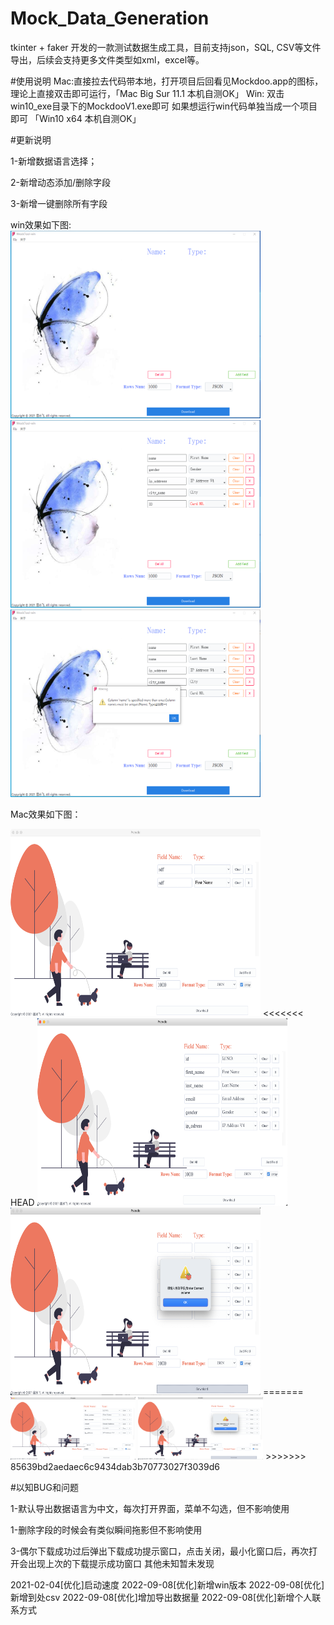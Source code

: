 # Mock_Data_Generation
tkinter + faker 开发的一款测试数据生成工具，目前支持json，SQL, CSV等文件导出，后续会支持更多文件类型如xml，excel等。


#使用说明
Mac:直接拉去代码带本地，打开项目后回看见Mockdoo.app的图标，理论上直接双击即可运行，「Mac Big Sur 11.1 本机自测OK」
Win: 双击 win10_exe目录下的MockdooV1.exe即可 如果想运行win代码单独当成一个项目即可 「Win10 x64 本机自测OK」

#更新说明

1-新增数据语言选择；

2-新增动态添加/删除字段

3-新增一键删除所有字段

win效果如下图:
<br>
<img src="img/win1.png" alt="coffee" style="width: 400px; height: 300px">
<img src="img/win2.png" alt="coffee" style="width: 400px; height: 300px">
<img src="img/win3.png" alt="coffee" style="width: 400px; height: 300px">

Mac效果如下图：

<img src="img/V2.png" alt="coffee" style="width: 400px; height: 300px">
<<<<<<< HEAD
<img src="img/V2-1.png" alt="coffee" style="width:400px; height: 300px">
<img src="img/V2-3.png" alt="coffee" style="width: 400px; height: 300px">
=======
<img src="img/V2-1.png" alt="coffee" style="width: 200px; height: 100px">
<img src="img/V2-3.png" alt="coffee" style="width: 200px; height: 100px">
>>>>>>> 85639bd2aedaec6c9434dab3b70773027f3039d6

#以知BUG和问题

1-默认导出数据语言为中文，每次打开界面，菜单不勾选，但不影响使用

1-删除字段的时候会有类似瞬间拖影但不影响使用

3-偶尔下载成功过后弹出下载成功提示窗口，点击关闭，最小化窗口后，再次打开会出现上次的下载提示成功窗口
其他未知暂未发现

2021-02-04[优化]启动速度
2022-09-08[优化]新增win版本
2022-09-08[优化]新增到处csv
2022-09-08[优化]增加导出数据量
2022-09-08[优化]新增个人联系方式

